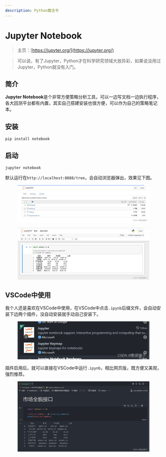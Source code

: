 ```yaml
---
description: Python魔法书
---
```


# Jupyter Notebook

> 主页：[https://jupyter.org/](https://jupyter.org/)

> 可以说，有了Jupyter，Python才在科学研究领域大放异彩，如果说没用过Jupyter，Python就没有入门。

## 简介

**Jupyter Notebook**是个非常方便策略分析工具，可以一边写文档一边执行程序，各大回测平台都有内置，其实自己搭建安装也很方便，可以作为自己的策略笔记本。

## 安装

```
pip install notebook
```

## 启动

```
jupyter notebook
```

默认运行在`http://localhost:8888/tree`，会自动浏览器弹出，效果见下图。

<figure><img src="../../.gitbook/assets/image (3).png" alt=""><figcaption></figcaption></figure>

<figure><img src="../../.gitbook/assets/image (1).png" alt=""><figcaption></figcaption></figure>

## VSCode中使用

我个人还是喜欢在VSCode中使用，在VSCode中点击`.ipynb`后缀文件，会自动安装下边两个插件，没自动安装就手动自己安装下。&#x20;

<figure><img src="../../.gitbook/assets/image.png" alt=""><figcaption></figcaption></figure>

插件启用后，就可以直接在VSCode中运行`.ipynb`，相比网页版，既方便又美观，强烈推荐。&#x20;

<figure><img src="../../.gitbook/assets/image (2).png" alt=""><figcaption></figcaption></figure>



